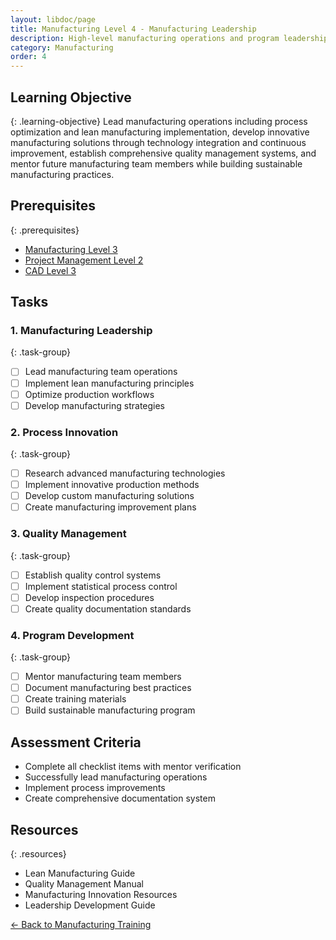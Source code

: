 ```yaml
---
layout: libdoc/page
title: Manufacturing Level 4 - Manufacturing Leadership
description: High-level manufacturing operations and program leadership
category: Manufacturing
order: 4
---
```


## Learning Objective
{: .learning-objective}
Lead manufacturing operations including process optimization and lean manufacturing implementation, develop innovative manufacturing solutions through technology integration and continuous improvement, establish comprehensive quality management systems, and mentor future manufacturing team members while building sustainable manufacturing practices.

## Prerequisites
{: .prerequisites}
- [Manufacturing Level 3](../manufacturing/level-3)
- [Project Management Level 2](../project-management/level-2)
- [CAD Level 3](../cad/level-3)

## Tasks

### 1. Manufacturing Leadership
{: .task-group}
- [ ] Lead manufacturing team operations
- [ ] Implement lean manufacturing principles
- [ ] Optimize production workflows
- [ ] Develop manufacturing strategies

### 2. Process Innovation
{: .task-group}
- [ ] Research advanced manufacturing technologies
- [ ] Implement innovative production methods
- [ ] Develop custom manufacturing solutions
- [ ] Create manufacturing improvement plans

### 3. Quality Management
{: .task-group}
- [ ] Establish quality control systems
- [ ] Implement statistical process control
- [ ] Develop inspection procedures
- [ ] Create quality documentation standards

### 4. Program Development
{: .task-group}
- [ ] Mentor manufacturing team members
- [ ] Document manufacturing best practices
- [ ] Create training materials
- [ ] Build sustainable manufacturing program

## Assessment Criteria
- Complete all checklist items with mentor verification
- Successfully lead manufacturing operations
- Implement process improvements
- Create comprehensive documentation system

## Resources
{: .resources}
- Lean Manufacturing Guide
- Quality Management Manual
- Manufacturing Innovation Resources
- Leadership Development Guide

[← Back to Manufacturing Training](../)